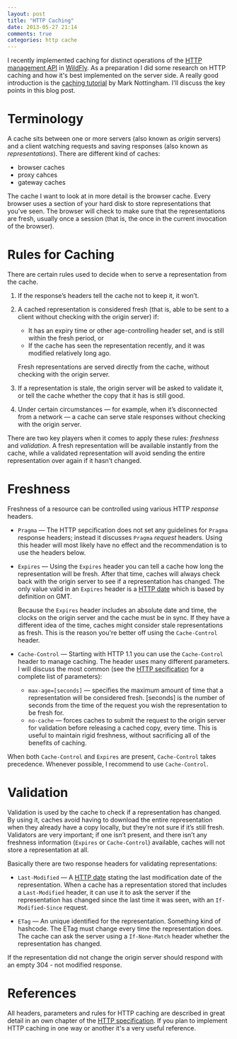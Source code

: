 ```yaml
---
layout: post
title: "HTTP Caching"
date: 2013-05-27 21:14
comments: true
categories: http cache
---
```

I recently implemented caching for distinct operations of the 
[HTTP management API](https://docs.jboss.org/author/display/WFLY8/The+HTTP+management+API) in 
[WildFly](http://www.wildfly.org/). As a preparation I did some research on HTTP caching and how it's best 
implemented on the server side. A really good introduction is the 
[caching tutorial](http://www.mnot.net/cache_docs/) by Mark Nottingham. I'll discuss the key points in this 
blog post.<!-- more -->
 
# Terminology
A cache sits between one or more servers (also known as _origin_ servers) and a client watching requests and saving 
responses (also known as _representations_). There are different kind of caches: 
   
- browser caches
- proxy cahces
- gateway caches

The cache I want to look at in more detail is the browser cache. Every browser uses a section of your hard disk 
to store representations that you've seen. The browser will check to make sure that the representations are fresh, 
usually once a session (that is, the once in the current invocation of the browser). 

# Rules for Caching

There are certain rules used to decide when to serve a representation from the cache. 

1. If the response’s headers tell the cache not to keep it, it won’t.
3. A cached representation is considered fresh (that is, able to be sent to a client without checking with the origin server) if:

	- It has an expiry time or other age-controlling header set, and is still within the fresh period, or
	- If the cache has seen the representation recently, and it was modified relatively long ago.
	
	Fresh representations are served directly from the cache, without checking with the origin server.
4. If a representation is stale, the origin server will be asked to validate it, or tell the cache whether the copy that it has is still good.
5. Under certain circumstances — for example, when it’s disconnected from a network — a cache can serve stale responses without checking with the origin server.

There are two key players when it comes to apply these rules: _freshness_ and _validation_. A fresh representation will 
be available instantly from the cache, while a validated representation will avoid sending the entire representation 
over again if it hasn’t changed.

# Freshness

Freshness of a resource can be controlled using various HTTP _response_ headers. 

- `Pragma` &mdash; The HTTP sepcification does not set any guidelines for `Pragma` response headers; instead it 
discusses `Pragma` _request_ headers. Using this header will most likely have no effect and the recommendation is to 
use the headers below.

- `Expires` &mdash; Using the `Expires` header you can tell a cache how long the representation will be fresh. After 
that time, caches will always check back with the origin server to see if a representation has changed. The only value 
valid in an `Expires` header is a [HTTP date](http://www.w3.org/Protocols/rfc2616/rfc2616-sec3.html#sec3.3.1) which is 
based by definition on GMT.

    Because the `Expires` header includes an absolute date and time, the clocks on the origin server and the cache must 
be in sync. If they have a different idea of the time, caches might consider stale representations as fresh. This is 
the reason you're better off using the `Cache-Control` header.

- `Cache-Control` &mdash; Starting with HTTP 1.1 you can use the `Cache-Control` header to manage caching. The header 
uses many different parameters. I will discuss the most common (see the 
[HTTP secification](http://www.w3.org/Protocols/rfc2616/rfc2616-sec14.html#sec14.9) for a complete list of parameters):

    - `max-age=[seconds]` &mdash; specifies the maximum amount of time that a representation will be considered fresh. 
      [seconds] is the number of seconds from the time of the request you wish the representation to be fresh for.
    - `no-cache` &mdash; forces caches to submit the request to the origin server for validation before releasing a 
      cached copy, every time. This is useful to maintain rigid freshness, without sacrificing all of the benefits of 
      caching.
    
When both `Cache-Control` and `Expires` are present, `Cache-Control` takes precedence. Whenever possible, I recommend 
to use `Cache-Control`.

# Validation

Validation is used by the cache to check if a representation has changed. By using it, caches avoid having to download 
the entire representation when they already have a copy locally, but they’re not sure if it’s still fresh. Validators 
are very important; if one isn’t present, and there isn’t any freshness information (`Expires` or `Cache-Control`) 
available, caches will not store a representation at all.

Basically there are two response headers for validating representations:

- `Last-Modified` &mdash; A [HTTP date](http://www.w3.org/Protocols/rfc2616/rfc2616-sec3.html#sec3.3.1) stating the 
last modification date of the representation. When a cache has a representation stored that includes a `Last-Modified` 
header, it can use it to ask the server if the representation has changed since the last time it was seen, with an 
`If-Modified-Since` request. 

- `ETag` &mdash; An unique identified for the representation. Something kind of hashcode. The ETag must change every 
time the representation does. The cache can ask the server using a `If-None-Match` header whether the representation 
has changed. 

If the representation did not change the origin server should respond with an empty 304 - not modified response.

# References

All headers, parameters and rules for HTTP caching are described in great detail in an own chapter of 
the [HTTP specification](http://www.w3.org/Protocols/rfc2616/rfc2616-sec13.html). If you plan to implement HTTP caching 
in one way or another it's a very useful reference.
